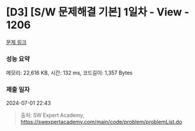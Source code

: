 # [D3] [S/W 문제해결 기본] 1일차 - View - 1206 

[문제 링크](https://swexpertacademy.com/main/code/problem/problemDetail.do?contestProbId=AV134DPqAA8CFAYh) 

### 성능 요약

메모리: 22,616 KB, 시간: 132 ms, 코드길이: 1,357 Bytes

### 제출 일자

2024-07-01 22:43



> 출처: SW Expert Academy, https://swexpertacademy.com/main/code/problem/problemList.do